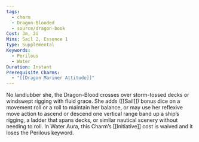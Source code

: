```yaml
---
tags:
  - charm
  - Dragon-Blooded
  - source/dragon-book
Cost: 3m, 2i
Mins: Sail 2, Essence 1
Type: Supplemental
Keywords:
  - Perilous
  - Water
Duration: Instant
Prerequisite Charms:
  - "[[Dragon Mariner Attitude]]"
---
```

No landlubber she, the Dragon-Blood crosses over storm-tossed decks or windswept rigging with fluid grace. She adds ([[Sail]]) bonus dice on a movement roll or a roll to maintain her balance, or may use her reflexive move action to ascend or descend one vertical range band up a ship’s rigging, a ladder that spans decks, or similar nautical scenery without needing to roll. In Water Aura, this Charm’s [[Initiative]] cost is waived and it loses the Perilous keyword.